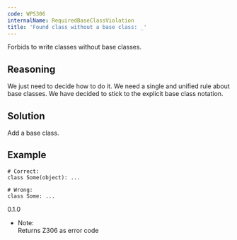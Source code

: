```yaml
---
code: WPS306
internalName: RequiredBaseClassViolation
title: 'Found class without a base class: _'
---
```


Forbids to write classes without base classes.

## Reasoning
We just need to decide how to do it. We need a single and unified
rule about base classes. We have decided to stick to the explicit
base class notation.

## Solution
Add a base class.

## Example

    # Correct:
    class Some(object): ...
    
    # Wrong:
    class Some: ...

<div class="versionadded">

0.1.0

</div>

  - Note:  
    Returns Z306 as error code